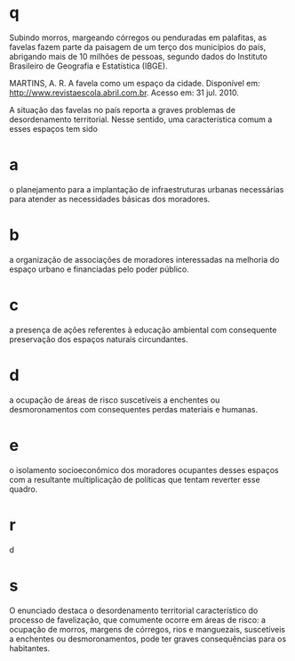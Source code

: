 # q
Subindo morros, margeando córregos ou penduradas em palafitas, as favelas fazem parte da paisagem de um terço dos municípios do país, abrigando mais de 10 milhões de pessoas, segundo dados do Instituto Brasileiro de Geografia e Estatística (IBGE).

MARTINS, A. R. A favela como um espaço da cidade. Disponível em: http://www.revistaescola.abril.com.br. Acesso em: 31 jul. 2010.

A situação das favelas no país reporta a graves problemas de desordenamento territorial. Nesse sentido, uma característica comum a esses espaços tem sido

# a
o planejamento para a implantação de infraestruturas urbanas necessárias para atender as necessidades básicas dos moradores.

# b
a organização de associações de moradores interessadas na melhoria do espaço urbano e financiadas pelo poder público.

# c
a presença de ações referentes à educação ambiental com consequente preservação dos espaços naturais circundantes.

# d
a ocupação de áreas de risco suscetíveis a enchentes ou desmoronamentos com consequentes perdas materiais e humanas.

# e
o isolamento socioeconômico dos moradores ocupantes desses espaços com a resultante multiplicação de políticas que tentam reverter esse quadro.

# r
d

# s
O enunciado destaca o desordenamento territorial característico do processo de favelização, que comumente ocorre em áreas de risco: a ocupação de morros, margens de córregos, rios e manguezais, suscetíveis a enchentes ou desmoronamentos, pode ter graves consequências para os habitantes.

